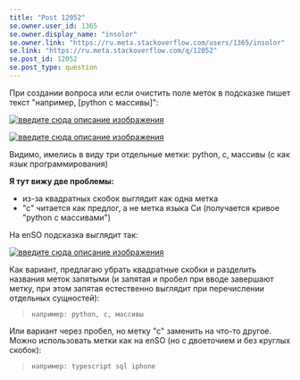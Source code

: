 ```yaml
---
title: "Post 12052"
se.owner.user_id: 1365
se.owner.display_name: "insolor"
se.owner.link: "https://ru.meta.stackoverflow.com/users/1365/insolor"
se.link: "https://ru.meta.stackoverflow.com/q/12052"
se.post_id: 12052
se.post_type: question
---
```

<p>При создании вопроса или если очистить поле меток в подсказке пишет текст &quot;например, [python с массивы]&quot;:</p>
<p><a href="https://i.stack.imgur.com/Axsz4.png" rel="nofollow noreferrer"><img src="https://i.stack.imgur.com/Axsz4.png" alt="введите сюда описание изображения" /></a></p>
<p><a href="https://i.stack.imgur.com/br5WB.png" rel="nofollow noreferrer"><img src="https://i.stack.imgur.com/br5WB.png" alt="введите сюда описание изображения" /></a></p>
<p>Видимо, имелись в виду три отдельные метки: python, c, массивы (c как язык программирования)</p>
<p><strong>Я тут вижу две проблемы:</strong></p>
<ul>
<li>из-за квадратных скобок выглядит как одна метка</li>
<li>&quot;с&quot; читается как предлог, а не метка языка Си (получается кривое &quot;python с массивами&quot;)</li>
</ul>
<p>На enSO подсказка выглядит так:</p>
<p><a href="https://i.stack.imgur.com/ErRPl.png" rel="nofollow noreferrer"><img src="https://i.stack.imgur.com/ErRPl.png" alt="введите сюда описание изображения" /></a></p>
<p>Как вариант, предлагаю убрать квадратные скобки и разделить названия меток запятыми (и запятая и пробел при вводе завершают метку, при этом запятая естественно выглядит при перечислении отдельных сущностей):</p>
<blockquote>
<p><code>например: python, c, массивы</code></p>
</blockquote>
<p>Или вариант через пробел, но метку &quot;с&quot; заменить на что-то другое. Можно использовать метки как на enSO (но с двоеточием и без круглых скобок):</p>
<blockquote>
<p><code>например: typescript sql iphone</code></p>
</blockquote>
